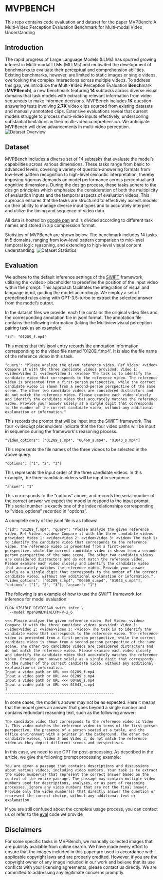 # MVPBENCH

This repo contains code evaluation and dataset for the paper MVPBench: A Multi-Video Perception Evaluation Benchmark for Multi-modal Video Understanding

## Introduction
The rapid progress of Large Language Models (LLMs) has spurred growing interest in Multi-modal LLMs (MLLMs) and motivated the development of benchmarks to evaluate their perceptual and comprehension abilities. Existing benchmarks, however, are limited to static images or single videos, overlooking the complex interactions across multiple videos. To address this gap, we introduce the **M**ulti-**V**ideo **P**erception Evaluation **Bench**mark (**MVPBench**), a new benchmark featuring **14** subtasks across diverse visual domains that task models with extracting relevant information from video sequences to make informed decisions. MVPBench includes **1K** question-answering tests involving **2.7K** video clips sourced from existing datasets and manually annotated clips. Extensive evaluations reveal that current models struggle to process multi-video inputs effectively, underscoring substantial limitations in their multi-video comprehension. We anticipate MVPBench will drive advancements in multi-video perception.
![Dataset Overview](assets/Figure2.jpg)
## Dataset
MVPBench includes a diverse set of 14 subtasks that evaluate the model’s capabilities across various dimensions. These tasks range from basic to advanced levels, covering a variety of question-answering formats from low-level pattern recognition to high-level semantic interpretation, thereby imposing rigorous demands on model performance across perceptual and cognitive dimensions. During the design process, these tasks adhere to the design principles which emphasize the consideration of both the multiplicity of evaluation inputs and the temporal aspects of evaluation videos. This approach ensures that the tasks are structured to effectively assess models on their ability to manage diverse input types and to accurately interpret and utilize the timing and sequence of video data. 

All data is hosted on [google pan](https://drive.google.com/drive/folders/1geVRGz6SFT8726R0tpljdwf3kJxvFFza?usp=sharing) and is divided according to different task names and stored in zip compression format.

Statistics of MVPBench are shown below. The benchmark includes 14 tasks in 5 domains, ranging from low-level pattern comparison to mid-level temporal logic reasoning, and extending to high-level visual content understanding.
![Dataset Statistics](assets/Figure3.jpg)

## Evaluation
We adhere to the default inference settings of the [SWIFT](https://github.com/modelscope/ms-swift/tree/main) framework, utilizing the &lt;video&gt; placeholder to predefine the position of the input video within the prompt. This approach facilitates the integration of visual and language input, guiding the model accordingly. We employ a set of predefined rules along with GPT-3.5-turbo to extract the selected answer from the model’s output.

In the dataset files we provide, each file contains the original video files and the corresponding annotation file in jsonl format. The annotation file contains the following information (taking the Multiview visual perception pairing task as an example):
```
"id": "01209_f.mp4"
```
This means that this jsonl entry records the annotation information corresponding to the video file named '01209_f.mp4'. It is also the file name of the reference video in this task.
```
"query": "Please analyze the given reference video, Ref Video: <video> Compare it with the three candidate videos provided: Video 1: <video>Video 2: <video>Video 3: <video> The task is to identify the candidate video that corresponds to the reference video. The reference video is presented from a first-person perspective, while the correct candidate video is shown from a second-person perspective of the same scene. The other two candidate videos are considered distractors and do not match the reference video. Please examine each video closely and identify the candidate video that accurately matches the reference video. Provide your answer solely as a single digit that corresponds to the number of the correct candidate video, without any additional explanation or information."
```
This records the prompt that will be input into the SWIFT framework. The four &lt;video&gt placeholders indicate that the four video paths will be input in sequence during the framework's reasoning process.
```
"video_options": ["01209_s.mp4", "00460_s.mp4", "01043_s.mp4"]
```
This represents the file names of the three videos to be selected in the above query.
```
"options": ["1", "2", "3"]
```
This represents the input order of the three candidate videos. In this example, the three candidate videos will be input in sequence.
```
"answer": "1"
```
This corresponds to the "options" above, and records the serial number of the correct answer we expect the model to respond to the input prompt. This serial number is exactly one of the index relationships corresponding to "video_options" recorded in "options".

A complete enrty of the jsonl file is as follows:
```
{"id": "01209_f.mp4", "query": "Please analyze the given reference video, Ref Video: <video> Compare it with the three candidate videos provided: Video 1: <video>Video 2: <video>Video 3: <video> The task is to identify the candidate video that corresponds to the reference video. The reference video is presented from a first-person perspective, while the correct candidate video is shown from a second-person perspective of the same scene. The other two candidate videos are considered distractors and do not match the reference video. Please examine each video closely and identify the candidate video that accurately matches the reference video. Provide your answer solely as a single digit that corresponds to the number of the correct candidate video, without any additional explanation or information.", "video_options": ["01209_s.mp4", "00460_s.mp4", "01043_s.mp4"], "options": ["1", "2", "3"], "answer": "1"}
```
The following is an example of how to use the SWIFT framework for inference for model evaluation:
```
CUDA_VISIBLE_DEVICES=0 swift infer \
  --model OpenBMB/MiniCPM-V-2_6
```
```
<<< Please analyze the given reference video, Ref Video: <video> Compare it with the three candidate videos provided: Video 1: <video>Video 2: <video>Video 3: <video> The task is to identify the candidate video that corresponds to the reference video. The reference video is presented from a first-person perspective, while the correct candidate video is shown from a second-person perspective of the same scene. The other two candidate videos are considered distractors and do not match the reference video. Please examine each video closely and identify the candidate video that accurately matches the reference video. Provide your answer solely as a single digit that corresponds to the number of the correct candidate video, without any additional explanation or information.
Input a video path or URL <<< 01209_f.mp4
Input a video path or URL <<< 01209_s.mp4
Input a video path or URL <<< 00460_s.mp4
Input a video path or URL <<< 01043_s.mp4
1
--------------------------------------------------
```
In some cases, the model's answer may not be as expected. Here it means that the model gives an answer that goes beyond a single number and contains redundant reasoning text, such as the following answer:
```
The candidate video that corresponds to the reference video is Video 1. This video matches the reference video in terms of the first-person perspective, the presence of a person seated at a table, and the office environment with a printer in the background. The other two candidate videos, Video 2 and Video 3, do not match the reference video as they depict different scenes and perspectives.
```
In this case, we need to use GPT for post-processing. As described in the article, we give the following prompt processing example:
```
You are given a passage that contains descriptions and discussions about various videos, including video numbers. Your task is to extract the video number(s) that represent the correct answer based on the context of the entire passage. The passage may contain multiple video numbers used for descriptions, analyses, or as part of reasoning processes. Ignore any video numbers that are not the final answer. Provide only the video number(s) that directly answer the question or represent the correct choice, without any additional text or explanation.
```
If you are still confused about the complete usage process, you can contact us or refer to the [eval](eval/) code we provide
## Disclaimers
For some specific tasks in MVPBench, we manually collected images that are publicly available from online search. We have made every effort to ensure that the images included in this paper are used in accordance with applicable copyright laws and are properly credited. However, if you are the copyright owner of any image included in our work and believe that its use conflicts with your licensing agreements, please contact us directly. We are committed to addressing any legitimate concerns promptly.

